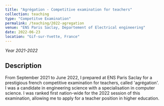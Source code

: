 ```yaml
---
title: "Agrégation - Competitive examination for teachers"
collection: teaching
type: "Competitve Examination"
permalink: /teaching/2022-agregation
venue: "ENS Paris Saclay, Departement of Electrical engineering"
date: 2022-06-23
location: "Gif-sur-Yvette, France"
---
```

*Year 2021-2022*

## Description
From September 2021 to June 2022, I prepared at ENS Paris Saclay for a prestigious french competitive examination for teachers, called 'agrégation'. I was a candidate in engineering science with a specialisation in computer science. I was ranked first nation-wide for the 2022 session of this examination, allowing me to apply for a teacher position in higher education.

